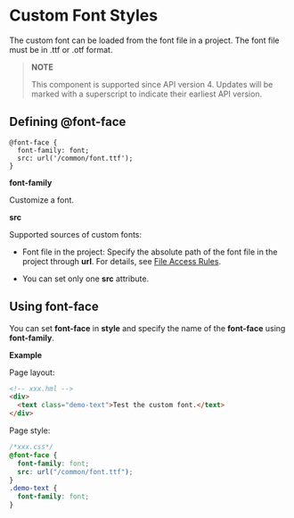 # Custom Font Styles

The custom font can be loaded from the font file in a project. The font file must be in .ttf or .otf format.

>  **NOTE**
>
>  This component is supported since API version 4. Updates will be marked with a superscript to indicate their earliest API version.


## Defining @font-face

```
@font-face {   
  font-family: font; 
  src: url('/common/font.ttf'); 
}
```

**font-family**

Customize a font.

**src**

Supported sources of custom fonts:

- Font file in the project: Specify the absolute path of the font file in the project through **url**. For details, see [File Access Rules](../../../ui/js-framework-file.md).

- You can set only one **src** attribute.


## Using font-face

You can set **font-face** in **style** and specify the name of the **font-face** using **font-family**.

**Example**

Page layout:
```html
<!-- xxx.hml -->
<div>    
  <text class="demo-text">Test the custom font.</text>  
</div>
```

Page style:

```css
/*xxx.css*/
@font-face {
  font-family: font;
  src: url("/common/font.ttf");
}
.demo-text {
  font-family: font;
}
```
